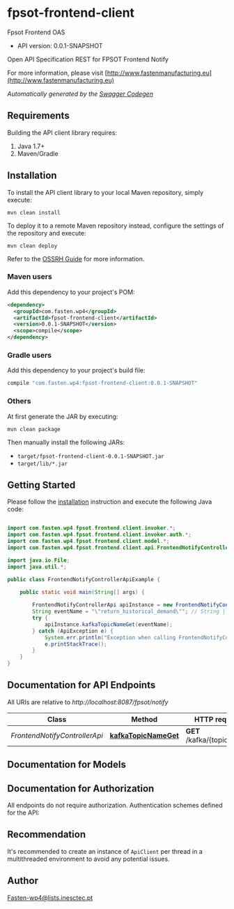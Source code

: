 # fpsot-frontend-client

Fpsot Frontend OAS
- API version: 0.0.1-SNAPSHOT

Open API Specification REST for FPSOT Frontend Notify

  For more information, please visit [http://www.fastenmanufacturing.eu](http://www.fastenmanufacturing.eu)

*Automatically generated by the [Swagger Codegen](https://github.com/swagger-api/swagger-codegen)*


## Requirements

Building the API client library requires:
1. Java 1.7+
2. Maven/Gradle

## Installation

To install the API client library to your local Maven repository, simply execute:

```shell
mvn clean install
```

To deploy it to a remote Maven repository instead, configure the settings of the repository and execute:

```shell
mvn clean deploy
```

Refer to the [OSSRH Guide](http://central.sonatype.org/pages/ossrh-guide.html) for more information.

### Maven users

Add this dependency to your project's POM:

```xml
<dependency>
  <groupId>com.fasten.wp4</groupId>
  <artifactId>fpsot-frontend-client</artifactId>
  <version>0.0.1-SNAPSHOT</version>
  <scope>compile</scope>
</dependency>
```

### Gradle users

Add this dependency to your project's build file:

```groovy
compile "com.fasten.wp4:fpsot-frontend-client:0.0.1-SNAPSHOT"
```

### Others

At first generate the JAR by executing:

```shell
mvn clean package
```

Then manually install the following JARs:

* `target/fpsot-frontend-client-0.0.1-SNAPSHOT.jar`
* `target/lib/*.jar`

## Getting Started

Please follow the [installation](#installation) instruction and execute the following Java code:

```java

import com.fasten.wp4.fpsot.frontend.client.invoker.*;
import com.fasten.wp4.fpsot.frontend.client.invoker.auth.*;
import com.fasten.wp4.fpsot.frontend.client.model.*;
import com.fasten.wp4.fpsot.frontend.client.api.FrontendNotifyControllerApi;

import java.io.File;
import java.util.*;

public class FrontendNotifyControllerApiExample {

    public static void main(String[] args) {
        
        FrontendNotifyControllerApi apiInstance = new FrontendNotifyControllerApi();
        String eventName = "\"return_historical_demand\""; // String | eventName
        try {
            apiInstance.kafkaTopicNameGet(eventName);
        } catch (ApiException e) {
            System.err.println("Exception when calling FrontendNotifyControllerApi#kafkaTopicNameGet");
            e.printStackTrace();
        }
    }
}

```

## Documentation for API Endpoints

All URIs are relative to *http://localhost:8087/fpsot/notify*

Class | Method | HTTP request | Description
------------ | ------------- | ------------- | -------------
*FrontendNotifyControllerApi* | [**kafkaTopicNameGet**](docs/FrontendNotifyControllerApi.md#kafkaTopicNameGet) | **GET** /kafka/{topicName} | 


## Documentation for Models



## Documentation for Authorization

All endpoints do not require authorization.
Authentication schemes defined for the API:

## Recommendation

It's recommended to create an instance of `ApiClient` per thread in a multithreaded environment to avoid any potential issues.

## Author

Fasten-wp4@lists.inesctec.pt

